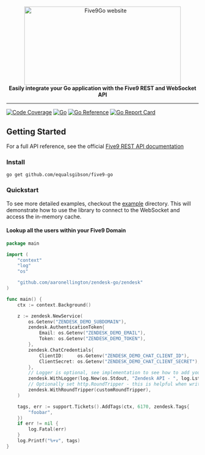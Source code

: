<!-- markdownlint-configure-file { "MD004": { "style": "consistent" } } -->
<!-- markdownlint-disable MD033 -->

#

<p align="center">
  <picture>
    <source media="(prefers-color-scheme: dark)" srcset="https://equalsgibson.github.io/five9-go/logo-dark.png">
    <source media="(prefers-color-scheme: light)" srcset="https://equalsgibson.github.io/five9-go/logo-light.png">
    <img src="https://equalsgibson.github.io/five9-go/logo-light.png" width="410" height="205" alt="Five9Go website">
  </picture>
    <br>
    <strong>Easily integrate your Go application with the Five9 REST and WebSocket API</strong>
</p>

<!-- markdownlint-enable MD033 -->

-----

[![Code Coverage](https://img.shields.io/badge/dynamic/json?url=https%3A%2F%2Fequalsgibson.github.io%2Ffive9-go%2Fcoverage%2Fcoverage.json&query=%24.total&label=Coverage)](https://equalsgibson.github.io/five9-go/coverage/coverage.html)
[![Go](https://github.com/equalsgibson/five9-go/actions/workflows/go.yml/badge.svg?branch=main)](https://github.com/equalsgibson/five9-go/actions/workflows/go.yml)
[![Go Reference](https://pkg.go.dev/badge/github.com/equalsgibson/five9-go.svg)](https://pkg.go.dev/github.com/equalsgibson/five9-go)
[![Go Report Card](https://goreportcard.com/badge/github.com/equalsgibson/five9-go)](https://goreportcard.com/report/github.com/equalsgibson/five9-go)

## Getting Started

For a full API reference, see the official [Five9 REST API documentation](https://webapps.five9.com/assets/files/for_customers/documentation/apis/vcc-agent+supervisor-rest-api-reference-guide.pdf)

### Install
```shell
go get github.com/equalsgibson/five9-go
```

### Quickstart

To see more detailed examples, checkout the [example](/example/) directory. This will demonstrate how to use the library to connect to the WebSocket and access the in-memory cache.

#### Lookup all the users within your Five9 Domain
```go
package main

import (
	"context"
	"log"
	"os"

	"github.com/aaronellington/zendesk-go/zendesk"
)

func main() {
	ctx := context.Background()

	z := zendesk.NewService(
		os.Getenv("ZENDESK_DEMO_SUBDOMAIN"),
		zendesk.AuthenticationToken{
			Email: os.Getenv("ZENDESK_DEMO_EMAIL"),
			Token: os.Getenv("ZENDESK_DEMO_TOKEN"),
		},
		zendesk.ChatCredentials{
			ClientID:     os.Getenv("ZENDESK_DEMO_CHAT_CLIENT_ID"),
			ClientSecret: os.Getenv("ZENDESK_DEMO_CHAT_CLIENT_SECRET"),
		},
		// Logger is optional, see implementation to see how to add your custom logger here
		zendesk.WithLogger(log.New(os.Stdout, "Zendesk API - ", log.LstdFlags)),
		// Optionally set http.RoundTripper - this is helpful when writing tests
		zendesk.WithRoundTripper(customRoundTripper),
	)

	tags, err := support.Tickets().AddTags(ctx, 6170, zendesk.Tags{
		"foobar",
	})
	if err != nil {
		log.Fatal(err)
	}
	log.Printf("%+v", tags)
}
```